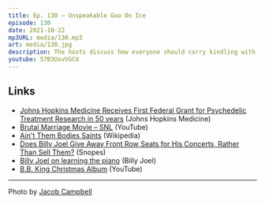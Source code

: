 ```yaml
---
title: Ep. 130 – Unspeakable Goo On Ice
episode: 130
date: 2021-10-22
mp3URL: media/130.mp3
art: media/130.jpg
description: The hosts discuss how everyone should carry kindling with them at all times, American Rust, Ain't Them Bodies Saints, Phil the Minion, Dennis' future fishing trip to the Muskegon River, and future ice fishing plans.
youtube: 57B3UovVGCU
---
```


## Links

- [Johns Hopkins Medicine Receives First Federal Grant for Psychedelic Treatment Research in 50 years](https://www.hopkinsmedicine.org/news/newsroom/news-releases/johns-hopkins-medicine-receives-first-federal-grant-for-psychedelic-treatment-research-in-50-years) (Johns Hopkins Medicine)
- [Brutal Marriage Movie – SNL](https://www.youtube.com/watch?v=4UKX1PGvdqY) (YouTube)
- [Ain't Them Bodies Saints](https://en.wikipedia.org/wiki/Ain%27t_Them_Bodies_Saints) (Wikipedia)
- [Does Billy Joel Give Away Front Row Seats for His Concerts, Rather Than Sell Them?](https://www.snopes.com/fact-check/billy-joel-front-row/) (Snopes)
- [Billy Joel on learning the piano](https://www.billyjoel.com/news/new-billy-joel-qa-do-you-remember-your-first-piano-teacher/) (Billy Joel)
- [B.B. King Christmas Album](https://www.youtube.com/watch?v=jrVZ78k0xUo&list=OLAK5uy_lje_pMSZ9pqpaxKzIj4ALVJy9Iwvy_tLc) (YouTube)

---

Photo by <a href="https://unsplash.com/@jacobsoup?utm_source=unsplash&utm_medium=referral&utm_content=creditCopyText">Jacob Campbell</a>
